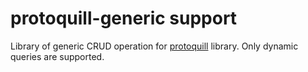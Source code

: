 # protoquill-generic support
Library of generic CRUD operation for [protoquill](https://github.com/zio/zio-protoquill) library. Only dynamic queries are supported.
